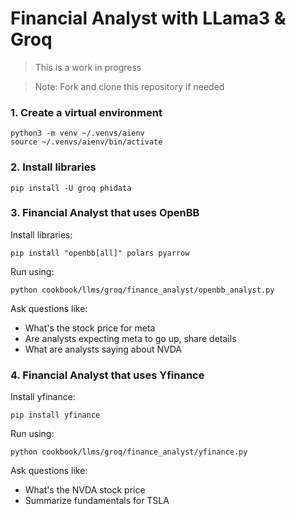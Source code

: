# Financial Analyst with LLama3 & Groq

> This is a work in progress

> Note: Fork and clone this repository if needed

### 1. Create a virtual environment

```shell
python3 -m venv ~/.venvs/aienv
source ~/.venvs/aienv/bin/activate
```

### 2. Install libraries

```shell
pip install -U groq phidata
```

### 3. Financial Analyst that uses OpenBB

Install libraries:

```shell
pip install "openbb[all]" polars pyarrow
```

Run using:

```shell
python cookbook/llms/groq/finance_analyst/openbb_analyst.py
```

Ask questions like:
- What's the stock price for meta
- Are analysts expecting meta to go up, share details
- What are analysts saying about NVDA

### 4. Financial Analyst that uses Yfinance

Install yfinance:

```shell
pip install yfinance
```

Run using:

```shell
python cookbook/llms/groq/finance_analyst/yfinance.py
```

Ask questions like:
- What's the NVDA stock price
- Summarize fundamentals for TSLA
